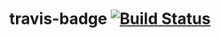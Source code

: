 # travis-badge [![Build Status](https://app.travis-ci.com/ArturStefan/teste.svg?branch=master)](https://travis-ci.org/azu/travis-badge)
